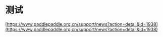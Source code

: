 # 测试




[https://www.paddlepaddle.org.cn/support/news?action=detail&id=1938](https://www.paddlepaddle.org.cn/support/news?action=detail&id=1938)











